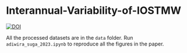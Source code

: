 # Interannual-Variability-of-IOSTMW

[![DOI](https://zenodo.org/badge/616321425.svg)](https://zenodo.org/badge/latestdoi/616321425)

All the processed datasets are in the `data` folder. Run `adiwira_suga_2023.ipynb` to reproduce all the figures in the paper.
